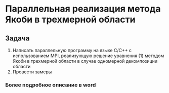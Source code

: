 # Параллельная реализация метода Якоби в трехмерной области

## Задача

1. Написать параллельную программу на языке C/C++ с использованием MPI, реализующую решение уравнения (1) методом Якоби в трехмерной области в случае одномерной декомпозиции области
2. Провести замеры

### Более подробное описание в word


